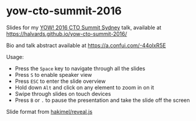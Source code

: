 # yow-cto-summit-2016

Slides for my [YOW! 2016 CTO Summit Sydney](http://sydneyctosummit.yowconference.com.au) talk, available at <https://halvards.github.io/yow-cto-summit-2016/>

Bio and talk abstract available at <https://a.confui.com/-44olxR5E>

Usage:

* Press the `Space` key to navigate through all the slides
* Press `S` to enable speaker view
* Press `ESC` to enter the slide overview
* Hold down `Alt` and click on any element to zoom in on it
* Swipe through slides on touch devices
* Press `B` or `.` to pause the presentation and take the slide off the screen

Slide format from [hakimel/reveal.js](http://lab.hakim.se/reveal-js/)
